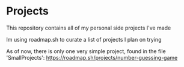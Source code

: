 # Projects

This repository contains all of my personal side projects I've made


Im using roadmap.sh to curate a list of projects I plan on trying

As of now, there is only one very simple project, found in the file 'SmallProjects':
https://roadmap.sh/projects/number-guessing-game
